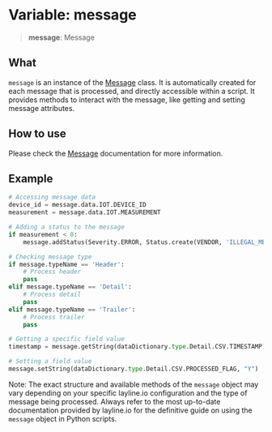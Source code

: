 # Variable: message

> **message**: Message

## What
`message` is an instance of the [Message](../classes/Message.md) class.
It is automatically created for each message that is processed, and directly accessible within a script.
It provides methods to interact with the message, like getting and setting message attributes.

## How to use
Please check the [Message](../classes/Message.md) documentation for more information.

## Example

```python
# Accessing message data
device_id = message.data.IOT.DEVICE_ID
measurement = message.data.IOT.MEASUREMENT

# Adding a status to the message
if measurement < 0:
    message.addStatus(Severity.ERROR, Status.create(VENDOR, 'ILLEGAL_MEASUREMENT', measurement))

# Checking message type
if message.typeName == 'Header':
    # Process header
    pass
elif message.typeName == 'Detail':
    # Process detail
    pass
elif message.typeName == 'Trailer':
    # Process trailer
    pass

# Getting a specific field value
timestamp = message.getString(dataDictionary.type.Detail.CSV.TIMESTAMP)

# Setting a field value
message.setString(dataDictionary.type.Detail.CSV.PROCESSED_FLAG, "Y")
```

Note: The exact structure and available methods of the `message` object may vary depending on your specific layline.io configuration and the type of message being processed. Always refer to the most up-to-date documentation provided by layline.io for the definitive guide on using the `message` object in Python scripts.
